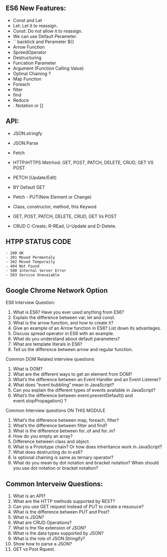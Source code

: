## ES6 New Features: 
- Const and Let 
- Let: Let it to reassign. 
- Const: Do not allow it to reassign. 
- We can use Default Perameter. 
- `` backtick and Perameter ${}
- Arrow Function 
- SpreedOperator 
- Destructuring 
- Funcation Parameter 
- Argument (Function Calling Value)
- Optinal Chaining ? 
- Map Function
- Foreach 
- filter 
- find 
- Reduce 
- . Notation or [] 


## API: 
- JSON.stringfy 
- JSON.Parse
- Fetch 
- HTTP/HTTPS Metrhod: GET, POST, PATCH, DELETE, CRUD, GET VS POST
- PETCH (Update/Edit)
- BY Default GET 
- Petch - PUT(New Element or Change) 

- Class, constructor, method, this Keywod
- GET, POST, PATCH, DELETE, CRUD, GET Vs POST

- CRUD C-Create, R-REad, U-Update and D-Delete.


## HTPP STATUS CODE 
    - 200 OK
    - 301 Moved Permentaly 
    - 302 Moved Temporaily 
    - 404 Not Found 
    - 500 Internal Server Error 
    - 503 Service Unavaiable 

## Google Chrome Network Option 

ES6 Interview Question: 
1. What is ES6? Have you ever used anything from ES6?
2. Explain the difference between var, let and const.
3. What is the arrow function, and how to create it?
4. Give an example of an Arrow function in ES6? List down its advantages.
5. Discuss spread operator in ES6 with an example.
6. What do you understand about default parameters?
7. What are template literals in ES6?
8. Tell us the difference between arrow and regular function.



Common DOM Related interview questions

1. What is DOM?
2. What are the different ways to get an element from DOM?
3. What’s the difference between an Event Handler and an Event Listener?
4. What does “event bubbling” mean in JavaScript?
5. Can you explain the different types of events available in JavaScript?
6. What’s the difference between event.preventDefault() and event.stopPropagation() ?


Common Interview questions ON THIS MODULE

1. What’s the difference between map, foreach, filter?
2. What’s the difference between filter and find?
3. What is the difference between for..of and for..in?
4. How do you empty an array?
5. Difference between class and object.
6. What is a Prototype chain? Or how does inheritance work in JavaScript?
7. What does destructing do in es6?
8. Is optional chaining is same as ternary operator?
9. What do you mean by dot notation and bracket notation? When should you use dot notation or
bracket notation?


## Common Interveiw Questions: 
1. What is an API? 
2. What are the HTTP methods supported by REST? 
3. Can you use GET request instead of PUT to create a resuouce? 
4. What is the difference between PUT and Post? 
5. What is JSON? 
6. What are CRUD Operations? 
7. What is the file extension of JSON? 
8. What is the data types supported by JSON? 
9. What is the role of JSON.Stringify? 
10. Show how to parse a JSON? 
11. GET vs Post Rquest. 


